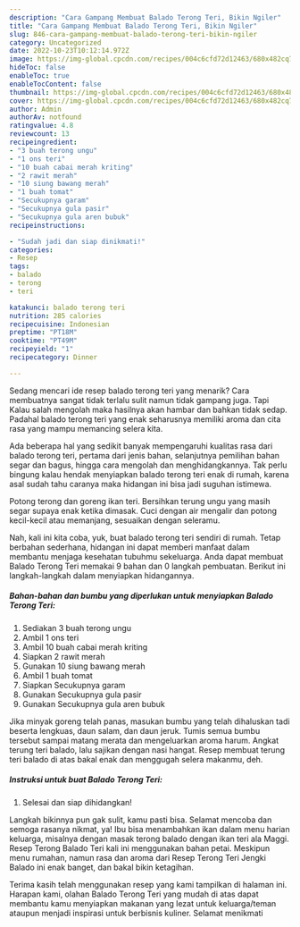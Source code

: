```yaml
---
description: "Cara Gampang Membuat Balado Terong Teri, Bikin Ngiler"
title: "Cara Gampang Membuat Balado Terong Teri, Bikin Ngiler"
slug: 846-cara-gampang-membuat-balado-terong-teri-bikin-ngiler
category: Uncategorized
date: 2022-10-23T10:12:14.972Z
image: https://img-global.cpcdn.com/recipes/004c6cfd72d12463/680x482cq70/balado-terong-teri-foto-resep-utama.jpg
hideToc: false
enableToc: true
enableTocContent: false
thumbnail: https://img-global.cpcdn.com/recipes/004c6cfd72d12463/680x482cq70/balado-terong-teri-foto-resep-utama.jpg
cover: https://img-global.cpcdn.com/recipes/004c6cfd72d12463/680x482cq70/balado-terong-teri-foto-resep-utama.jpg
author: Admin
authorAv: notfound
ratingvalue: 4.8
reviewcount: 13
recipeingredient:
- "3 buah terong ungu"
- "1 ons teri"
- "10 buah cabai merah kriting"
- "2 rawit merah"
- "10 siung bawang merah"
- "1 buah tomat"
- "Secukupnya garam"
- "Secukupnya gula pasir"
- "Secukupnya gula aren bubuk"
recipeinstructions:

- "Sudah jadi dan siap dinikmati!"
categories:
- Resep
tags:
- balado
- terong
- teri

katakunci: balado terong teri 
nutrition: 285 calories
recipecuisine: Indonesian
preptime: "PT18M"
cooktime: "PT49M"
recipeyield: "1"
recipecategory: Dinner

---
```



Sedang mencari ide resep balado terong teri yang menarik? Cara membuatnya sangat tidak terlalu sulit namun tidak gampang juga. Tapi Kalau salah mengolah maka hasilnya akan hambar dan bahkan tidak sedap. Padahal balado terong teri yang enak seharusnya memiliki aroma dan cita rasa yang mampu memancing selera kita.


Ada beberapa hal yang sedikit banyak mempengaruhi kualitas rasa dari balado terong teri, pertama dari jenis bahan, selanjutnya pemilihan bahan segar dan bagus, hingga cara mengolah dan menghidangkannya. Tak perlu bingung kalau hendak menyiapkan balado terong teri enak di rumah, karena asal sudah tahu caranya maka hidangan ini bisa jadi suguhan istimewa.

Potong terong dan goreng ikan teri. Bersihkan terung ungu yang masih segar supaya enak ketika dimasak. Cuci dengan air mengalir dan potong kecil-kecil atau memanjang, sesuaikan dengan seleramu.


Nah, kali ini kita coba, yuk, buat balado terong teri sendiri di rumah. Tetap berbahan sederhana, hidangan ini dapat memberi manfaat dalam membantu menjaga kesehatan tubuhmu sekeluarga. Anda dapat membuat Balado Terong Teri memakai 9 bahan dan 0 langkah pembuatan. Berikut ini langkah-langkah dalam menyiapkan hidangannya.

<!--inarticleads1-->

##### Bahan-bahan dan bumbu yang diperlukan untuk menyiapkan Balado Terong Teri:

1. Sediakan 3 buah terong ungu
1. Ambil 1 ons teri
1. Ambil 10 buah cabai merah kriting
1. Siapkan 2 rawit merah
1. Gunakan 10 siung bawang merah
1. Ambil 1 buah tomat
1. Siapkan Secukupnya garam
1. Gunakan Secukupnya gula pasir
1. Gunakan Secukupnya gula aren bubuk


Jika minyak goreng telah panas, masukan bumbu yang telah dihaluskan tadi beserta lengkuas, daun salam, dan daun jeruk. Tumis semua bumbu tersebut sampai matang merata dan mengeluarkan aroma harum. Angkat terung teri balado, lalu sajikan dengan nasi hangat. Resep membuat terung teri balado di atas bakal enak dan menggugah selera makanmu, deh. 

<!--inarticleads2-->

##### Instruksi untuk buat Balado Terong Teri:


1. Selesai dan siap dihidangkan!

Langkah bikinnya pun gak sulit, kamu pasti bisa. Selamat mencoba dan semoga rasanya nikmat, ya! Ibu bisa menambahkan ikan dalam menu harian keluarga, misalnya dengan masak terong balado dengan ikan teri ala Maggi. Resep Terong Balado Teri kali ini menggunakan bahan petai. Meskipun menu rumahan, namun rasa dan aroma dari Resep Terong Teri Jengki Balado ini enak banget, dan bakal bikin ketagihan. 

Terima kasih telah menggunakan resep yang kami tampilkan di halaman ini. Harapan kami, olahan Balado Terong Teri yang mudah di atas dapat membantu kamu menyiapkan makanan yang lezat untuk keluarga/teman ataupun menjadi inspirasi untuk berbisnis kuliner. Selamat menikmati

